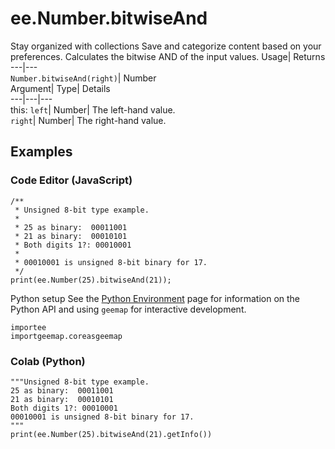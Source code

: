 
#  ee.Number.bitwiseAnd 
Stay organized with collections  Save and categorize content based on your preferences. 
Calculates the bitwise AND of the input values. Usage| Returns  
---|---  
`Number.bitwiseAnd(right)`| Number  
Argument| Type| Details  
---|---|---  
this: `left`| Number| The left-hand value.  
`right`| Number| The right-hand value.  
## Examples
### Code Editor (JavaScript)
```
/**
 * Unsigned 8-bit type example.
 *
 * 25 as binary:  00011001
 * 21 as binary:  00010101
 * Both digits 1?: 00010001
 *
 * 00010001 is unsigned 8-bit binary for 17.
 */
print(ee.Number(25).bitwiseAnd(21));
```

Python setup
See the [ Python Environment](https://developers.google.com/earth-engine/guides/python_install) page for information on the Python API and using `geemap` for interactive development.
```
importee
importgeemap.coreasgeemap
```

### Colab (Python)
```
"""Unsigned 8-bit type example.
25 as binary:  00011001
21 as binary:  00010101
Both digits 1?: 00010001
00010001 is unsigned 8-bit binary for 17.
"""
print(ee.Number(25).bitwiseAnd(21).getInfo())
```


